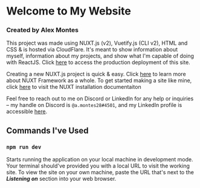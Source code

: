 # Welcome to My Website

### Created by Alex Montes

This project was made using NUXT.js (v2), Vuetify.js (CLI v2), HTML and CSS & is hosted via CloudFlare. It's meant to show information about myself, information about my projects, and show what I'm capable of doing with ReactJS. Click [here](https://alexmontes.net/) to access the production deployment of this site.

Creating a new NUXT.js project is quick & easy. Click [here](https://nuxtjs.org/) to learn more about NUXT Framework as a whole. To get started making a site like mine, click [here](https://nuxtjs.org/docs/get-started/installation/) to visit the NUXT installation documentaiton

Feel free to reach out to me on Discord or LinkedIn for any help or inquiries – my handle on Discord is `@a.montes28#4501`, and my LinkedIn profile is accessible [here](https://www.linkedin.com/in/amontes261/).

## Commands I've Used

### `npm run dev`
Starts running the application on your local machine in development mode.\
Your terminal should've provided you with a local URL to visit the working site. To view the site on your own machine, paste the URL that's next to the ***Listening on*** section into your web browser.